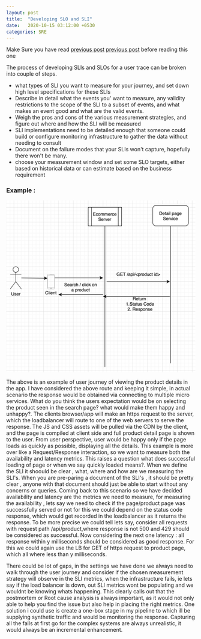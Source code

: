 ```yaml
---
layout: post
title:  "Developing SLO and SLI"
date:   2020-10-15 03:12:00 +0530
categories: SRE
--- 
```


Make Sure you have read [previous post] [previous post] before reading this one

The process of developing SLIs and SLOs for a user trace can be broken into couple of  steps.

* what types of SLI you want to measure for your journey, and set down high level specifications for these SLIs
* Describe in detail what the events you' want to measure, any validity restrictions to the scope of the SLI to a subset
of events, and what makes an event good and what are the valid events.
* Weigh the pros and cons of the various measurement strategies, and figure out where and how the SLI will be measured
* SLI implementations need to be detailed enough that someone could build or configure monitoring infrastructure to gather 
the data without needing to consult 
* Document on the failure modes that your SLIs won't capture, hopefully there won't be many.
* choose your measurement window and set some SLO targets, either based on historical data or can estimate based on the 
business requirement

### Example :

![sre_blog_post3_1](/images/sre_blog_post3_1.png)

The above is an example of user journey of viewing the product details in the app. I have considered the above route and 
keeping it simple, in actual scenario the response would be obtained via connecting to multiple micro services. What do you
think the users expectation would be on selecting the product seen in the search page? what would make them happy and 
unhappy?. The clients browser/app will make an https request to the server, which the loadbalancer will route to one of the
web servers to serve the response. The JS and CSS assets will be pulled via the CDN by the client, and the page is compiled at
client side and full product detail page is shown to the user. From user perspective, user would be happy only if the page 
loads as quickly as possible, displaying all the details. This example is more over like a Request/Response interaction,
so we want to measure both the availability and latency metrics. This raises a question what does successful loading of page 
or when we say quickly loaded means?. When we define the SLI it shoould be clear , what, where and how are 
we measuring the SLI's. When you are pre-paring a document of the SLI's , it should be pretty clear , anyone with that 
document should just be able to start without any concerns or queries. Coming back to this scenario so we have decided 
availability and latency are the metrics we need to measure, for measuring the availability , lets say we need to check 
if the page/product page was successfully served or not for this we could depend on the status code response, which would get 
recorded in the loadbalancer as it returns the response. To be more precise we could tell lets say, consider all requests 
with request path /api/product<id>,where response is not 500 and 429 should be considered as successful. Now considering the 
next one latency : all response within y milliseconds should be considered as good response. For this we could again use the LB
for GET of https request to product page, which all where less than y milliseconds.

There could be lot of gaps, in the settings we have done we always need to walk through the user journey and consider 
if the chosen measurement strategy will observe in the SLI metrics, when the infrastructure fails, ie lets say if the load 
balancer is down, out SLI metrics wont be populating and we wouldnt be knowing whats happening. This clearly calls out that 
the postmortem or Root cause analysis is always important, as it would not only able to help you find the issue but also help in
placing the right metrics. One solution i could use is create a one-box stage in my pipeline to which ill be supplying 
synthetic traffic and would be monitoring the response. Capturing all the falls at first go for the complex systems are always 
unrealistic, it would always be an incremental enhancement.

[previous post]:/sre_blog/sre/2020/10/14/choose-good-sli.html
